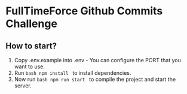 # FullTimeForce Github Commits Challenge

## How to start?

1. Copy .env.example into .env - You can configure the PORT that you want to use.
2. Run ```bash npm install ``` to install dependencies.
3. Now run ```bash npm run start ``` to compile the project and start the server.